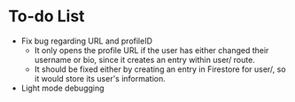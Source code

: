# To-do List

- Fix bug regarding URL and profileID
  - It only opens the profile URL if the user has either changed their username or bio, since it creates an entry within user/ route.
  - It should be fixed either by creating an entry in Firestore for user/, so it would store its user's information.
- Light mode debugging

